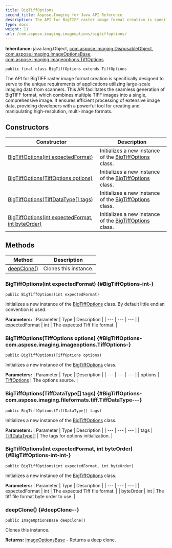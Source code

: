 ```yaml
---
title: BigTiffOptions
second_title: Aspose.Imaging for Java API Reference
description: The API for BigTIFF raster image format creation is specifically designed to serve to the unique requirements of applications utilizing large-scale imaging data from scanners.
type: docs
weight: 11
url: /com.aspose.imaging.imageoptions/bigtiffoptions/
---
```

**Inheritance:**
java.lang.Object, [com.aspose.imaging.DisposableObject](../../com.aspose.imaging/disposableobject), [com.aspose.imaging.ImageOptionsBase](../../com.aspose.imaging/imageoptionsbase), [com.aspose.imaging.imageoptions.TiffOptions](../../com.aspose.imaging.imageoptions/tiffoptions)
```
public final class BigTiffOptions extends TiffOptions
```

The API for BigTIFF raster image format creation is specifically designed to serve to the unique requirements of applications utilizing large-scale imaging data from scanners. This API facilitates the seamless generation of BigTIFF format, which combines multiple TIFF images into a single, comprehensive image. It ensures efficient processing of extensive image data, providing developers with a powerful tool for creating and manipulating high-resolution, multi-image formats.
## Constructors

| Constructor | Description |
| --- | --- |
| [BigTiffOptions(int expectedFormat)](#BigTiffOptions-int-) | Initializes a new instance of the [BigTiffOptions](../../com.aspose.imaging.imageoptions/bigtiffoptions) class. |
| [BigTiffOptions(TiffOptions options)](#BigTiffOptions-com.aspose.imaging.imageoptions.TiffOptions-) | Initializes a new instance of the [BigTiffOptions](../../com.aspose.imaging.imageoptions/bigtiffoptions) class. |
| [BigTiffOptions(TiffDataType[] tags)](#BigTiffOptions-com.aspose.imaging.fileformats.tiff.TiffDataType---) | Initializes a new instance of the [BigTiffOptions](../../com.aspose.imaging.imageoptions/bigtiffoptions) class. |
| [BigTiffOptions(int expectedFormat, int byteOrder)](#BigTiffOptions-int-int-) | Initializes a new instance of the [BigTiffOptions](../../com.aspose.imaging.imageoptions/bigtiffoptions) class. |
## Methods

| Method | Description |
| --- | --- |
| [deepClone()](#deepClone--) | Clones this instance. |
### BigTiffOptions(int expectedFormat) {#BigTiffOptions-int-}
```
public BigTiffOptions(int expectedFormat)
```


Initializes a new instance of the [BigTiffOptions](../../com.aspose.imaging.imageoptions/bigtiffoptions) class. By default little endian convention is used.

**Parameters:**
| Parameter | Type | Description |
| --- | --- | --- |
| expectedFormat | int | The expected Tiff file format. |

### BigTiffOptions(TiffOptions options) {#BigTiffOptions-com.aspose.imaging.imageoptions.TiffOptions-}
```
public BigTiffOptions(TiffOptions options)
```


Initializes a new instance of the [BigTiffOptions](../../com.aspose.imaging.imageoptions/bigtiffoptions) class.

**Parameters:**
| Parameter | Type | Description |
| --- | --- | --- |
| options | [TiffOptions](../../com.aspose.imaging.imageoptions/tiffoptions) | The options source. |

### BigTiffOptions(TiffDataType[] tags) {#BigTiffOptions-com.aspose.imaging.fileformats.tiff.TiffDataType---}
```
public BigTiffOptions(TiffDataType[] tags)
```


Initializes a new instance of the [BigTiffOptions](../../com.aspose.imaging.imageoptions/bigtiffoptions) class.

**Parameters:**
| Parameter | Type | Description |
| --- | --- | --- |
| tags | [TiffDataType\[\]](../../com.aspose.imaging.fileformats.tiff/tiffdatatype) | The tags for options initialization. |

### BigTiffOptions(int expectedFormat, int byteOrder) {#BigTiffOptions-int-int-}
```
public BigTiffOptions(int expectedFormat, int byteOrder)
```


Initializes a new instance of the [BigTiffOptions](../../com.aspose.imaging.imageoptions/bigtiffoptions) class.

**Parameters:**
| Parameter | Type | Description |
| --- | --- | --- |
| expectedFormat | int | The expected Tiff file format. |
| byteOrder | int | The tiff file format byte order to use. |

### deepClone() {#deepClone--}
```
public ImageOptionsBase deepClone()
```


Clones this instance.

**Returns:**
[ImageOptionsBase](../../com.aspose.imaging/imageoptionsbase) - Returns a deep clone.
